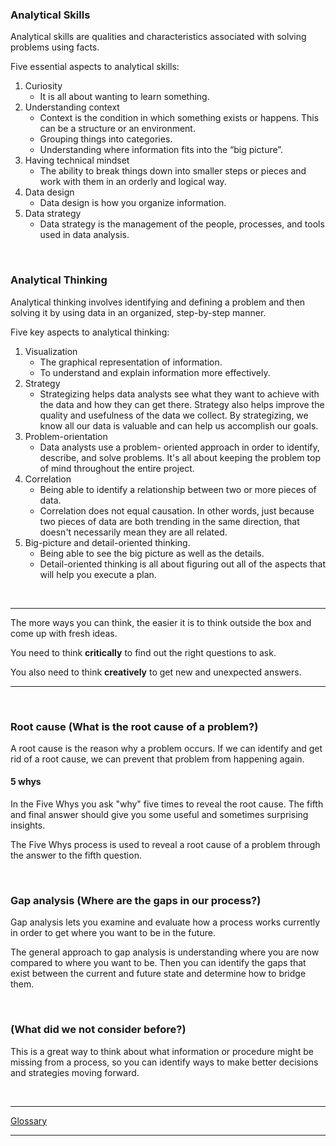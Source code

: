 ### Analytical Skills
Analytical skills are qualities and characteristics associated with solving problems using facts.

Five essential aspects to analytical skills:
1. Curiosity  
   - It is all about wanting to learn something. 
2. Understanding context
   - Context is the condition in which something exists or happens. This can be a structure or an environment.
   - Grouping things into categories.
   - Understanding where information fits into the “big picture”.
3. Having technical mindset
   - The ability to break things down into smaller steps or pieces and work with them in an orderly and logical way.
4. Data design
   - Data design is how you organize information.
5. Data strategy
   - Data strategy is the management of the people, processes, and tools used in data analysis.

<br />

### Analytical Thinking
Analytical thinking involves identifying and defining a problem and then solving it by using data in an organized, step-by-step manner.

Five key aspects to analytical thinking:
1. Visualization 
   - The graphical representation of information.
   - To understand and explain information more effectively.
2. Strategy 
   - Strategizing helps data analysts see what they want to achieve with the data and how they can get there. Strategy also helps improve the quality and usefulness of the data we collect. By strategizing, we know all our data is valuable and can help us accomplish our goals.
3. Problem-orientation 
   - Data analysts use a problem- oriented approach in order to identify, describe, and solve problems. It's all about keeping the problem top of mind throughout the entire project.
4. Correlation 
   - Being able to identify a relationship between two or more pieces of data.
   - Correlation does not equal causation. In other words, just because two pieces of data are both trending in the same direction, that doesn't necessarily mean they are all related.
5. Big-picture and detail-oriented thinking.
   - Being able to see the big picture as well as the details.
   - Detail-oriented thinking is all about figuring out all of the aspects that will help you execute a plan.

<br />

---

The more ways you can think, the easier it is to think outside the box and come up with fresh ideas.

You need to think **critically** to find out the right questions to ask.

You also need to think **creatively** to get new and unexpected answers.

---

<br />

### Root cause (What is the root cause of a problem?)
A root cause is the reason why a problem occurs.
If we can identify and get rid of a root cause, we can prevent that problem from happening again.

#### 5 whys
In the Five Whys you ask "why" five times to reveal the root cause. The fifth and final answer should give you some useful and sometimes surprising insights.

The Five Whys process is used to reveal a root cause of a problem through the answer to the fifth question.

<br />

### Gap analysis (Where are the gaps in our process?)
Gap analysis lets you examine and evaluate how a process works currently in order to get where you want to be in the future.

The general approach to gap analysis is understanding where you are now compared to where you want to be. Then you can identify the gaps that exist between the current and future state and determine how to bridge them.

<br />

### (What did we not consider before?)
This is a great way to think about what information or procedure might be missing from a process, so you can identify ways to make better decisions and strategies moving forward.

<br />

---

[Glossary](https://docs.google.com/document/d/1NPfVEPe0X2l3d2v-XIaevT0I5OU5J4EYMGeetijKhAM/template/preview?resourcekey=0-bLCbJQfNZJ70tiFfxT2VXg)

---
